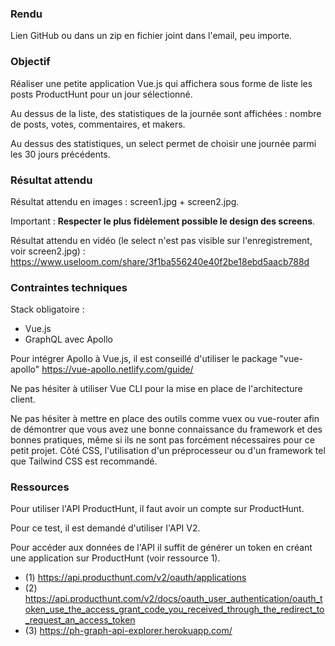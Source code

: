 ### Rendu

Lien GitHub ou dans un zip en fichier joint dans l'email, peu importe.


### Objectif

Réaliser une petite application Vue.js qui affichera sous forme de liste les posts ProductHunt pour un jour sélectionné.

Au dessus de la liste, des statistiques de la journée sont affichées : nombre de posts, votes, commentaires, et makers.

Au dessus des statistiques, un select permet de choisir une journée parmi les 30 jours précédents.


### Résultat attendu

Résultat attendu en images : screen1.jpg + screen2.jpg.

Important : **Respecter le plus fidèlement possible le design des screens**.

Résultat attendu en vidéo (le select n'est pas visible sur l'enregistrement, voir screen2.jpg) :
https://www.useloom.com/share/3f1ba556240e40f2be18ebd5aacb788d


### Contraintes techniques

Stack obligatoire :
- Vue.js
- GraphQL avec Apollo

Pour intégrer Apollo à Vue.js, il est conseillé d'utiliser le package "vue-apollo" https://vue-apollo.netlify.com/guide/

Ne pas hésiter à utiliser Vue CLI pour la mise en place de l'architecture client.

Ne pas hésiter à mettre en place des outils comme vuex ou vue-router afin de démontrer que vous avez une bonne connaissance du framework et des bonnes pratiques, même si ils ne sont pas forcément nécessaires pour ce petit projet. Côté CSS, l'utilisation d'un préprocesseur ou d'un framework tel que Tailwind CSS est recommandé.


### Ressources

Pour utiliser l'API ProductHunt, il faut avoir un compte sur ProductHunt.

Pour ce test, il est demandé d'utiliser l'API V2.

Pour accéder aux données de l'API il suffit de générer un token en créant une application sur ProductHunt (voir ressource 1). 

- (1) https://api.producthunt.com/v2/oauth/applications
- (2) https://api.producthunt.com/v2/docs/oauth_user_authentication/oauth_token_use_the_access_grant_code_you_received_through_the_redirect_to_request_an_access_token
- (3) https://ph-graph-api-explorer.herokuapp.com/
